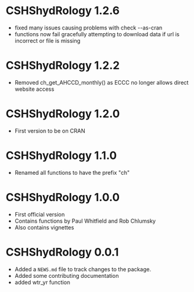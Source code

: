 # CSHShydRology 1.2.6
* fixed many issues causing problems with check --as-cran
* functions now fail gracefully attempting to download data if url is incorrect or file is missing

# CSHShydRology 1.2.2
* Removed ch_get_AHCCD_monthly() as ECCC no longer allows direct website access

# CSHShydRology 1.2.0
* First version to be on CRAN

# CSHShydRology 1.1.0
* Renamed all functions to have the prefix "ch"

# CSHShydRology 1.0.0
* First official version
* Contains functions by Paul Whitfield and Rob Chlumsky
* Also contains vignettes

# CSHShydRology 0.0.1

* Added a `NEWS.md` file to track changes to the package.
* Added some contributing documentation
* added wtr_yr function



